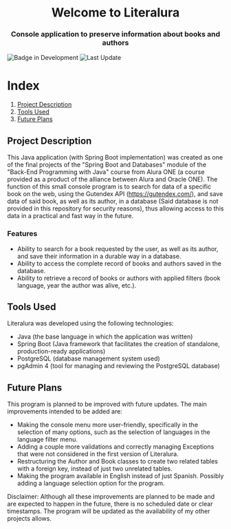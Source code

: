 <h1 align="center"> Welcome to Literalura </h1>
<h3 align="center"> Console application to preserve information about books and authors </h3>

![Badge in Development](https://img.shields.io/badge/Version-1.0-green) ![Last Update](https://img.shields.io/badge/Last%20update-30%2F06%2F2024-blue)

# Index

1. [Project Description](#project-description)
2. [Tools Used](#tools-used)
3. [Future Plans](#future-plans)

## Project Description

This Java application (with Spring Boot implementation) was created as one of the final projects of the "Spring Boot and Databases" module of the "Back-End Programming with Java" course from Alura ONE (a course provided as a product of the alliance between Alura and Oracle ONE). The function of this small console program is to search for data of a specific book on the web, using the Gutendex API (https://gutendex.com/), and save data of said book, as well as its author, in a database (Said database is not provided in this repository for security reasons), thus allowing access to this data in a practical and fast way in the future.

### Features  

* Ability to search for a book requested by the user, as well as its author, and save their information in a durable way in a database.
* Ability to access the complete record of books and authors saved in the database.
* Ability to retrieve a record of books or authors with applied filters (book language, year the author was alive, etc.).

## Tools Used

Literalura was developed using the following technologies:

* Java (the base language in which the application was written)
* Spring Boot (Java framework that facilitates the creation of standalone, production-ready applications)
* PostgreSQL (database management system used)
* pgAdmin 4 (tool for managing and reviewing the PostgreSQL database)

## Future Plans

This program is planned to be improved with future updates. The main improvements intended to be added are:  
  
* Making the console menu more user-friendly, specifically in the selection of many options, such as the selection of languages in the language filter menu.  
* Adding a couple more validations and correctly managing Exceptions that were not considered in the first version of Literalura.  
* Restructuring the Author and Book classes to create two related tables with a foreign key, instead of just two unrelated tables.  
* Making the program available in English instead of just Spanish. Possibly adding a language selection option for the program.  
  
Disclaimer: Although all these improvements are planned to be made and are expected to happen in the future, there is no scheduled date or clear timestamps. The program will be updated as the availability of my other projects allows.

